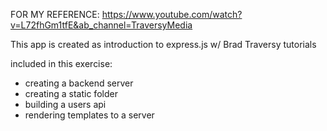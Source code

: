 FOR MY REFERENCE: https://www.youtube.com/watch?v=L72fhGm1tfE&ab_channel=TraversyMedia

This app is created as introduction to express.js w/ Brad Traversy tutorials

included in this exercise:

- creating a backend server
- creating a static folder
- building a users api
- rendering templates to a server
